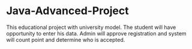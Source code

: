 # Java-Advanced-Project
This educational project with university model. The student will have opportunity to enter his data. Admin will approve registration and system will count point and determine who is accepted.